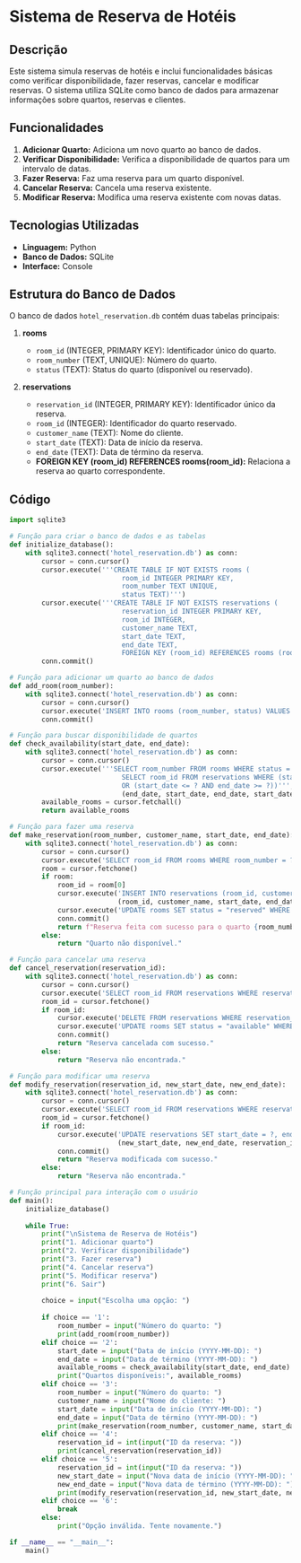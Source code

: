 # Sistema de Reserva de Hotéis

## Descrição

Este sistema simula reservas de hotéis e inclui funcionalidades básicas como verificar disponibilidade, fazer reservas, cancelar e modificar reservas. O sistema utiliza SQLite como banco de dados para armazenar informações sobre quartos, reservas e clientes. 

## Funcionalidades

1. **Adicionar Quarto:** Adiciona um novo quarto ao banco de dados.
2. **Verificar Disponibilidade:** Verifica a disponibilidade de quartos para um intervalo de datas.
3. **Fazer Reserva:** Faz uma reserva para um quarto disponível.
4. **Cancelar Reserva:** Cancela uma reserva existente.
5. **Modificar Reserva:** Modifica uma reserva existente com novas datas.

## Tecnologias Utilizadas

- **Linguagem:** Python
- **Banco de Dados:** SQLite
- **Interface:** Console

## Estrutura do Banco de Dados

O banco de dados `hotel_reservation.db` contém duas tabelas principais:

1. **rooms**
   - `room_id` (INTEGER, PRIMARY KEY): Identificador único do quarto.
   - `room_number` (TEXT, UNIQUE): Número do quarto.
   - `status` (TEXT): Status do quarto (disponível ou reservado).

2. **reservations**
   - `reservation_id` (INTEGER, PRIMARY KEY): Identificador único da reserva.
   - `room_id` (INTEGER): Identificador do quarto reservado.
   - `customer_name` (TEXT): Nome do cliente.
   - `start_date` (TEXT): Data de início da reserva.
   - `end_date` (TEXT): Data de término da reserva.
   - **FOREIGN KEY (room_id) REFERENCES rooms(room_id):** Relaciona a reserva ao quarto correspondente.

## Código

```python
import sqlite3

# Função para criar o banco de dados e as tabelas
def initialize_database():
    with sqlite3.connect('hotel_reservation.db') as conn:
        cursor = conn.cursor()
        cursor.execute('''CREATE TABLE IF NOT EXISTS rooms (
                            room_id INTEGER PRIMARY KEY,
                            room_number TEXT UNIQUE,
                            status TEXT)''')
        cursor.execute('''CREATE TABLE IF NOT EXISTS reservations (
                            reservation_id INTEGER PRIMARY KEY,
                            room_id INTEGER,
                            customer_name TEXT,
                            start_date TEXT,
                            end_date TEXT,
                            FOREIGN KEY (room_id) REFERENCES rooms (room_id))''')
        conn.commit()

# Função para adicionar um quarto ao banco de dados
def add_room(room_number):
    with sqlite3.connect('hotel_reservation.db') as conn:
        cursor = conn.cursor()
        cursor.execute('INSERT INTO rooms (room_number, status) VALUES (?, ?)', (room_number, 'available'))
        conn.commit()

# Função para buscar disponibilidade de quartos
def check_availability(start_date, end_date):
    with sqlite3.connect('hotel_reservation.db') as conn:
        cursor = conn.cursor()
        cursor.execute('''SELECT room_number FROM rooms WHERE status = 'available' AND room_id NOT IN (
                            SELECT room_id FROM reservations WHERE (start_date <= ? AND end_date >= ?) 
                            OR (start_date <= ? AND end_date >= ?))''', 
                            (end_date, start_date, end_date, start_date))
        available_rooms = cursor.fetchall()
        return available_rooms

# Função para fazer uma reserva
def make_reservation(room_number, customer_name, start_date, end_date):
    with sqlite3.connect('hotel_reservation.db') as conn:
        cursor = conn.cursor()
        cursor.execute('SELECT room_id FROM rooms WHERE room_number = ? AND status = "available"', (room_number,))
        room = cursor.fetchone()
        if room:
            room_id = room[0]
            cursor.execute('INSERT INTO reservations (room_id, customer_name, start_date, end_date) VALUES (?, ?, ?, ?)',
                           (room_id, customer_name, start_date, end_date))
            cursor.execute('UPDATE rooms SET status = "reserved" WHERE room_id = ?', (room_id,))
            conn.commit()
            return f"Reserva feita com sucesso para o quarto {room_number}."
        else:
            return "Quarto não disponível."

# Função para cancelar uma reserva
def cancel_reservation(reservation_id):
    with sqlite3.connect('hotel_reservation.db') as conn:
        cursor = conn.cursor()
        cursor.execute('SELECT room_id FROM reservations WHERE reservation_id = ?', (reservation_id,))
        room_id = cursor.fetchone()
        if room_id:
            cursor.execute('DELETE FROM reservations WHERE reservation_id = ?', (reservation_id,))
            cursor.execute('UPDATE rooms SET status = "available" WHERE room_id = ?', (room_id[0],))
            conn.commit()
            return "Reserva cancelada com sucesso."
        else:
            return "Reserva não encontrada."

# Função para modificar uma reserva
def modify_reservation(reservation_id, new_start_date, new_end_date):
    with sqlite3.connect('hotel_reservation.db') as conn:
        cursor = conn.cursor()
        cursor.execute('SELECT room_id FROM reservations WHERE reservation_id = ?', (reservation_id,))
        room_id = cursor.fetchone()
        if room_id:
            cursor.execute('UPDATE reservations SET start_date = ?, end_date = ? WHERE reservation_id = ?',
                           (new_start_date, new_end_date, reservation_id))
            conn.commit()
            return "Reserva modificada com sucesso."
        else:
            return "Reserva não encontrada."

# Função principal para interação com o usuário
def main():
    initialize_database()
    
    while True:
        print("\nSistema de Reserva de Hotéis")
        print("1. Adicionar quarto")
        print("2. Verificar disponibilidade")
        print("3. Fazer reserva")
        print("4. Cancelar reserva")
        print("5. Modificar reserva")
        print("6. Sair")
        
        choice = input("Escolha uma opção: ")
        
        if choice == '1':
            room_number = input("Número do quarto: ")
            print(add_room(room_number))
        elif choice == '2':
            start_date = input("Data de início (YYYY-MM-DD): ")
            end_date = input("Data de término (YYYY-MM-DD): ")
            available_rooms = check_availability(start_date, end_date)
            print("Quartos disponíveis:", available_rooms)
        elif choice == '3':
            room_number = input("Número do quarto: ")
            customer_name = input("Nome do cliente: ")
            start_date = input("Data de início (YYYY-MM-DD): ")
            end_date = input("Data de término (YYYY-MM-DD): ")
            print(make_reservation(room_number, customer_name, start_date, end_date))
        elif choice == '4':
            reservation_id = int(input("ID da reserva: "))
            print(cancel_reservation(reservation_id))
        elif choice == '5':
            reservation_id = int(input("ID da reserva: "))
            new_start_date = input("Nova data de início (YYYY-MM-DD): ")
            new_end_date = input("Nova data de término (YYYY-MM-DD): ")
            print(modify_reservation(reservation_id, new_start_date, new_end_date))
        elif choice == '6':
            break
        else:
            print("Opção inválida. Tente novamente.")

if __name__ == "__main__":
    main()
